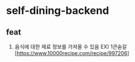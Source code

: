 # self-dining-backend

## feat
1. 음식에 대한 재료 정보를 가져올 수 있음 EX) 1큰숟갈[https://www.10000recipe.com/recipe/997206]
